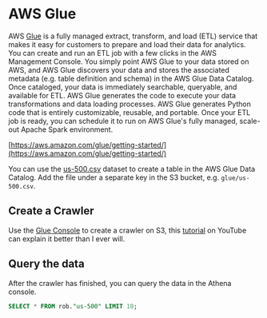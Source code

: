 # AWS Glue

AWS [Glue](https://aws.amazon.com/glue/) is a fully managed extract, transform, and load (ETL) service that makes it
easy for customers to prepare and load their data for analytics. You can create and run an ETL job with a few clicks in
the AWS Management Console. You simply point AWS Glue to your data stored on AWS, and AWS Glue discovers your data and
stores the associated metadata (e.g. table definition and schema) in the AWS Glue Data Catalog. Once cataloged, your
data is immediately searchable, queryable, and available for ETL. AWS Glue generates the code to execute your data
transformations and data loading processes. AWS Glue generates Python code that is entirely customizable, reusable, and
portable. Once your ETL job is ready, you can schedule it to run on AWS Glue's fully managed, scale-out Apache Spark
environment.

[https://aws.amazon.com/glue/getting-started/](https://aws.amazon.com/glue/getting-started/)

You can use the [us-500.csv](us-500.csv) dataset to create a table in the AWS Glue Data Catalog. Add the file under
a separate key in the S3 bucket, e.g. `glue/us-500.csv`.

## Create a Crawler

Use the [Glue Console](https://eu-west-1.console.aws.amazon.com/glue/home?region=eu-west-1#/v2/data-catalog/crawlers) to
create a crawler on S3, this [tutorial](https://www.youtube.com/watch?v=M5ptG0YaqAs) on
YouTube can explain it better than I ever will.

## Query the data

After the crawler has finished, you can query the data in the Athena console.

```sql
SELECT * FROM rob."us-500" LIMIT 10;
```